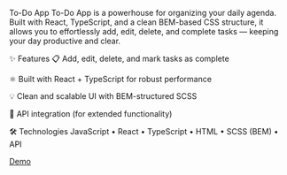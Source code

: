 To-Do App
To-Do App is a powerhouse for organizing your daily agenda. Built with React, TypeScript, and a clean BEM-based CSS structure, it allows you to effortlessly add, edit, delete, and complete tasks — keeping your day productive and clear.

✨ Features
📋 Add, edit, delete, and mark tasks as complete

⚛️ Built with React + TypeScript for robust performance

💡 Clean and scalable UI with BEM-structured SCSS

🔗 API integration (for extended functionality)


🛠️ Technologies
JavaScript • React • TypeScript • HTML • SCSS (BEM) • API

[Demo](https://oleksii-bieliaiev.github.io/todo-app-react-api/)
